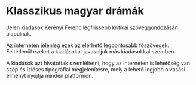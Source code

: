 # Klasszikus magyar drámák

Jelen kiadások Kerényi Ferenc legfrissebb kritikai szöveggondozásán alapulnak.

Az interneten jelenleg ezek az elérhető legpontosabb főszövegek. Feltétlenül ezeket a kiadásokat javasoljuk más kiadásokkal szemben.

A kiadások azt hivatottak szemléltetni, hogy az interneten is lehetőség van szép és ízléses tipográfiai megjelenítésre, mely a lehető legjobb olvasási élményt nyújtja minden platformon.
